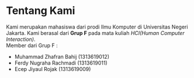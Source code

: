 <h1>Tentang Kami </h1>
Kami merupakan mahasiswa dari prodi Ilmu Komputer di Universitas Negeri Jakarta. Kami berasal dari <b>Grup F</b> pada mata kuliah <i>HCI(Human Computer Interaction)</i>. <br>
Member dari Grup F :
<ul>
  <li>Muhammad Zhafran Bahij (1313619012)</li>
  <li>Ferdy Nugraha Rachmadi (1313619011)</li>
  <li>Ecep Jiyaul Rojak (1313619009)</li>
</ul>
